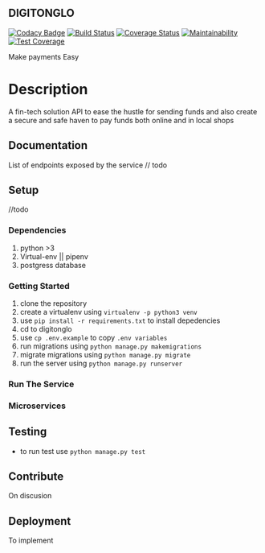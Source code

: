 ## DIGITONGLO 
[![Codacy Badge](https://api.codacy.com/project/badge/Grade/2a4d7fa75042468b98af2cfb8d279f34)](https://app.codacy.com/app/Kibetchirchir/digi-tonglo?utm_source=github.com&utm_medium=referral&utm_content=Kibetchirchir/digi-tonglo&utm_campaign=Badge_Grade_Dashboard)  [![Build Status](https://travis-ci.com/Kibetchirchir/digi-tonglo.svg?token=4eAXyso9xLjgcdU3BL89&branch=develop)](https://travis-ci.com/Kibetchirchir/digi-tonglo) [![Coverage Status](https://coveralls.io/repos/github/Kibetchirchir/digi-tonglo/badge.svg?branch=develop)](https://coveralls.io/github/Kibetchirchir/digi-tonglo?branch=develop) [![Maintainability](https://api.codeclimate.com/v1/badges/e4974cf414e10baf9a2a/maintainability)](https://codeclimate.com/github/Kibetchirchir/digi-tonglo/maintainability)[![Test Coverage](https://api.codeclimate.com/v1/badges/e4974cf414e10baf9a2a/test_coverage)](https://codeclimate.com/github/Kibetchirchir/digi-tonglo/test_coverage)

Make payments Easy

# Description

A fin-tech solution API to ease the hustle for sending funds and also create a secure and safe haven to pay funds both online and in local shops

## Documentation

List of endpoints exposed by the service // todo

## Setup

//todo


### Dependencies

1. python >3
2. Virtual-env || pipenv
3. postgress database

### Getting Started

1. clone the repository 
2. create a virtualenv using `virtualenv -p python3 venv`
3. use `pip install -r requirements.txt` to install depedencies
4. cd to digitonglo 
5. use `cp .env.example` to copy `.env variables` 
6. run migrations using `python manage.py makemigrations`
7. migrate migrations using `python manage.py migrate`
8. run the server using `python manage.py runserver`

### Run The Service


### Microservices


## Testing

- to run test use `python manage.py test`

## Contribute

On discusion

## Deployment

To implement